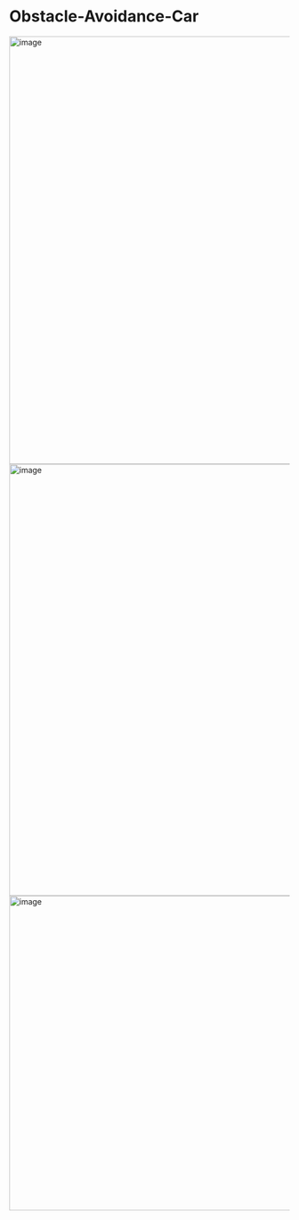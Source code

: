 # Obstacle-Avoidance-Car
<img width="750" height="768" alt="image" src="https://github.com/user-attachments/assets/98b0dc0f-cd8d-4c36-9a15-3c6b0d77efa9" />

<img width="760" height="775" alt="image" src="https://github.com/user-attachments/assets/5521d385-8ad2-4ade-a98e-a62b4e75b208" />

<img width="567" height="565" alt="image" src="https://github.com/user-attachments/assets/ca960bf4-7fdc-4cc5-be9b-571f651df29b" />

